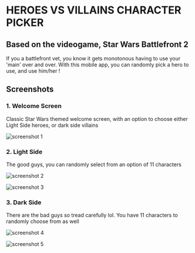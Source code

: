 # HEROES VS VILLAINS CHARACTER PICKER

## Based on the videogame, Star Wars Battlefront 2

If you a battlefront vet, you know it gets monotonous having to use your 'main' over and over. With this mobile app, you can randomly pick a hero to use, and use him/her !

## Screenshots

### 1. Welcome Screen

Classic Star Wars themed welcome screen, with an option to choose either Light Side heroes, or dark side villains

![screenshot 1](https://github.com/notrayo/hvv-hero-picker/blob/main/assets/readme_screenshots/Screenshot%20from%202024-03-12%2016-33-39.png)


### 2. Light Side

The good guys, you can randomly select from an option of 11 characters

![screenshot 2](https://github.com/notrayo/hvv-hero-picker/blob/main/assets/readme_screenshots/Screenshot%20from%202024-03-12%2016-33-49.png)

![screenshot 3](https://github.com/notrayo/hvv-hero-picker/blob/main/assets/readme_screenshots/Screenshot%20from%202024-03-12%2016-33-59.png)

### 3. Dark Side

There are the bad guys so tread carefully lol. You have 11 characters to randomly choose from as well

![screenshot 4](https://github.com/notrayo/hvv-hero-picker/blob/main/assets/readme_screenshots/Screenshot%20from%202024-03-12%2016-34-09.png)

![screenshot 5](https://github.com/notrayo/hvv-hero-picker/blob/main/assets/readme_screenshots/Screenshot%20from%202024-03-12%2016-34-18.png)


